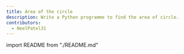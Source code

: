 ```yaml
---
title: Area of the circle
description: Write a Python programme to find the area of circle.
contributors:
  - NeelPatel31
---
```


import README from "./README.md"

<README />